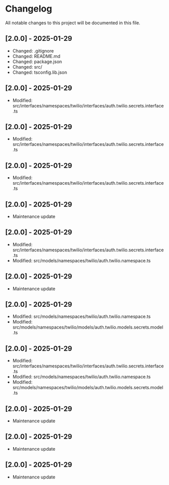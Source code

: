 # Changelog

All notable changes to this project will be documented in this file.


## [2.0.0] - 2025-01-29

- Changed: .gitignore
- Changed: README.md
- Changed: package.json
- Changed: src/
- Changed: tsconfig.lib.json

## [2.0.0] - 2025-01-29

- Modified: src/interfaces/namespaces/twilio/interfaces/auth.twilio.secrets.interface.ts

## [2.0.0] - 2025-01-29

- Modified: src/interfaces/namespaces/twilio/interfaces/auth.twilio.secrets.interface.ts

## [2.0.0] - 2025-01-29

- Modified: src/interfaces/namespaces/twilio/interfaces/auth.twilio.secrets.interface.ts

## [2.0.0] - 2025-01-29

- Maintenance update

## [2.0.0] - 2025-01-29

- Modified: src/interfaces/namespaces/twilio/interfaces/auth.twilio.secrets.interface.ts
- Modified: src/models/namespaces/twilio/auth.twilio.namespace.ts

## [2.0.0] - 2025-01-29

- Maintenance update

## [2.0.0] - 2025-01-29

- Modified: src/models/namespaces/twilio/auth.twilio.namespace.ts
- Modified: src/models/namespaces/twilio/models/auth.twilio.models.secrets.model.ts

## [2.0.0] - 2025-01-29

- Modified: src/interfaces/namespaces/twilio/interfaces/auth.twilio.secrets.interface.ts
- Modified: src/models/namespaces/twilio/auth.twilio.namespace.ts
- Modified: src/models/namespaces/twilio/models/auth.twilio.models.secrets.model.ts

## [2.0.0] - 2025-01-29

- Maintenance update

## [2.0.0] - 2025-01-29

- Maintenance update

## [2.0.0] - 2025-01-29

- Maintenance update
